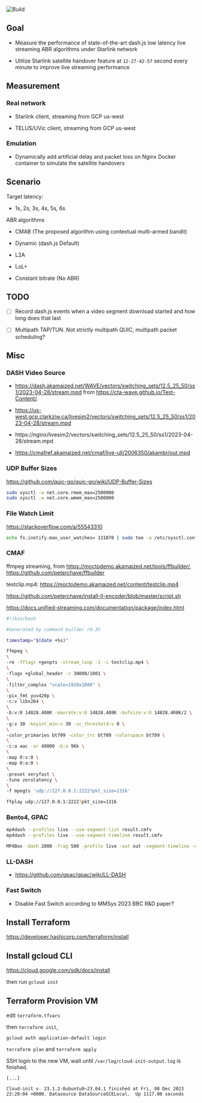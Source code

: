 ![Build](https://github.com/clarkzjw/mmsys24-starlink-livestreaming/actions/workflows/build.yaml/badge.svg)

## Goal

+ Measure the performance of state-of-the-art dash.js low latency live streaming ABR algorithms under Starlink network

+ Utilize Starlink satellite handover feature at `12-27-42-57` second every minute to improve live streaming performance

## Measurement

### Real network

+ Starlink client, streaming from GCP us-west

+ TELUS/UVic client, streaming from GCP us-west

### Emulation

+ Dynamically add artificial delay and packet loss on Nginx Docker container to simulate the satellite handovers

## Scenario

Target latency: 

+ 1s, 2s, 3s, 4s, 5s, 6s

ABR algorithms

+ CMAB (The proposed algorithm using contextual multi-armed bandit)

+ Dynamic (dash.js Default)

+ L2A

+ LoL+

+ Constant bitrate (No ABR)

## TODO

- [ ] Record dash.js events when a video segment download started and how long does that last

- [ ] Multipath TAP/TUN. Not strictly multipath QUIC, multipath packet scheduling?

## Misc

### DASH Video Source

+ https://dash.akamaized.net/WAVE/vectors/switching_sets/12.5_25_50/ss1/2023-04-28/stream.mpd from https://cta-wave.github.io/Test-Content/. 

+ https://us-west.gcp.clarkzjw.ca/livesim2/vectors/switching_sets/12.5_25_50/ss1/2023-04-28/stream.mpd

+ https://nginx/livesim2/vectors/switching_sets/12.5_25_50/ss1/2023-04-28/stream.mpd

+ https://cmafref.akamaized.net/cmaf/live-ull/2006350/akambr/out.mpd

### UDP Buffer Sizes

https://github.com/quic-go/quic-go/wiki/UDP-Buffer-Sizes

```bash
sudo sysctl -w net.core.rmem_max=2500000
sudo sysctl -w net.core.wmem_max=2500000
```

### File Watch Limit
https://stackoverflow.com/a/55543310

```bash
echo fs.inotify.max_user_watches= 131070 | sudo tee -a /etc/sysctl.conf && sudo sysctl -p
```

### CMAF

ffmpeg streaming, from https://moctodemo.akamaized.net/tools/ffbuilder/, https://github.com/peterchave/ffbuilder

testclip.mp4: https://moctodemo.akamaized.net/content/testclip.mp4

https://github.com/peterchave/install-ll-encoder/blob/master/script.sh

https://docs.unified-streaming.com/documentation/package/index.html

```bash
#!/bin/bash

#Generated by command builder r0.3h

timestamp="$(date +%s)"

ffmpeg \
\
-re -fflags +genpts -stream_loop -1 -i testclip.mp4 \
\
-flags +global_header -r 30000/1001 \
\
-filter_complex "scale=1920x1080" \
\
-pix_fmt yuv420p \
-c:v libx264 \
\
-b:v:0 14828.408K -maxrate:v:0 14828.408K -bufsize:v:0 14828.408K/2 \
\
-g:v 30 -keyint_min:v 30 -sc_threshold:v 0 \
\
-color_primaries bt709 -color_trc bt709 -colorspace bt709 \
\
-c:a aac -ar 48000 -b:a 96k \
\
-map 0:v:0 \
-map 0:a:0 \
\
-preset veryfast \
-tune zerolatency \
\
-f mpegts 'udp://127.0.0.1:2222?pkt_size=1316'
```

```bash
ffplay udp://127.0.0.1:2222?pkt_size=1316
```

### Bento4, GPAC

```bash
mp4dash --profiles live --use-segment-list result.cmfv
mp4dash --profiles live --use-segment-timeline result.cmfv

MP4Box -dash 2000 -frag 500 -profile live -out out -segment-timeline -url-template output.mp4
```

### LL-DASH

+ https://github.com/gpac/gpac/wiki/LL-DASH

### Fast Switch

+ Disable Fast Switch according to MMSys 2023 BBC R&D paper?


## Install Terraform

https://developer.hashicorp.com/terraform/install


## Install gcloud CLI

https://cloud.google.com/sdk/docs/install

then run `gcloud init`

## Terraform Provision VM

edit `terraform.tfvars`

then `terraform init`, 

`gcloud auth application-default login`

`terraform plan` and `terraform apply`

SSH login to the new VM, wait until `/var/log/cloud-init-output.log` is finished.
```
[...]

Cloud-init v. 23.1.2-0ubuntu0~23.04.1 finished at Fri, 08 Dec 2023 23:20:04 +0000. Datasource DataSourceGCELocal.  Up 1117.00 seconds
```
